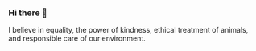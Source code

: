 ### Hi there 👋

I believe in equality, the power of kindness, ethical treatment of animals, and responsible care of our environment.

